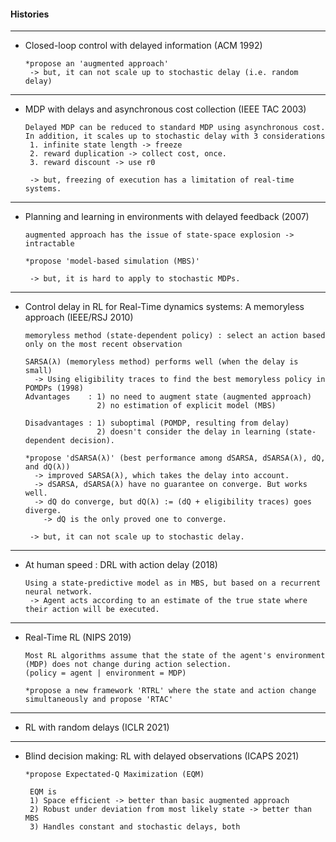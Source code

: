 #### Histories

---

- Closed-loop control with delayed information (ACM 1992)

      *propose an 'augmented approach'
       -> but, it can not scale up to stochastic delay (i.e. random delay)

---

- MDP with delays and asynchronous cost collection (IEEE TAC 2003)

      Delayed MDP can be reduced to standard MDP using asynchronous cost.
      In addition, it scales up to stochastic delay with 3 considerations
       1. infinite state length -> freeze
       2. reward duplication -> collect cost, once.
       3. reward discount -> use r0
  
       -> but, freezing of execution has a limitation of real-time systems.

---

- Planning and learning in environments with delayed feedback (2007)

      augmented approach has the issue of state-space explosion -> intractable
  
      *propose 'model-based simulation (MBS)'

       -> but, it is hard to apply to stochastic MDPs.

---

- Control delay in RL for Real-Time dynamics systems: A memoryless approach (IEEE/RSJ 2010)

      memoryless method (state-dependent policy) : select an action based only on the most recent observation 

      SARSA(λ) (memoryless method) performs well (when the delay is small)
        -> Using eligibility traces to find the best memoryless policy in POMDPs (1998)
      Advantages    : 1) no need to augment state (augmented approach)
                      2) no estimation of explicit model (MBS)
  
      Disadvantages : 1) suboptimal (POMDP, resulting from delay)
                      2) doesn't consider the delay in learning (state-dependent decision).

      *propose 'dSARSA(λ)' (best performance among dSARSA, dSARSA(λ), dQ, and dQ(λ))
        -> improved SARSA(λ), which takes the delay into account.
        -> dSARSA, dSARSA(λ) have no guarantee on converge. But works well. 
        -> dQ do converge, but dQ(λ) := (dQ + eligibility traces) goes diverge.
          -> dQ is the only proved one to converge.

       -> but, it can not scale up to stochastic delay.

---
  
- At human speed : DRL with action delay (2018)      

      Using a state-predictive model as in MBS, but based on a recurrent neural network.
       -> Agent acts according to an estimate of the true state where their action will be executed. 

---
      
- Real-Time RL (NIPS 2019)

      Most RL algorithms assume that the state of the agent's environment (MDP) does not change during action selection.
      (policy = agent | environment = MDP)

      *propose a new framework 'RTRL' where the state and action change simultaneously and propose 'RTAC'

---

- RL with random delays (ICLR 2021)

---

- Blind decision making: RL with delayed observations (ICAPS 2021)


      *propose Expectated-Q Maximization (EQM)

       EQM is
       1) Space efficient -> better than basic augmented approach 
       2) Robust under deviation from most likely state -> better than MBS
       3) Handles constant and stochastic delays, both 
       





    
  


      

  
  
      
